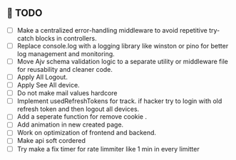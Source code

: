## 🚧 TODO

- [ ] Make a centralized error-handling middleware to avoid repetitive try-catch blocks in controllers.
- [ ] Replace console.log with a logging library like winston or pino for better log management and monitoring.
- [ ] Move Ajv schema validation logic to a separate utility or middleware file for reusability and cleaner code.
- [ ] Apply All Logout.
- [ ] Apply See All device.
- [ ] Do not make mail values hardcore
- [ ] Implement usedRefreshTokens for track. if hacker try to login with old refresh token and then logout all devices.
- [ ] Add a seperate function for remove cookie .
- [ ] Add animation in new created page.
- [ ] Work on optimization of frontend and backend.
- [ ] Make api soft cordered
- [ ] Try make a fix timer for rate limmiter like 1 min in every limitter
